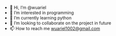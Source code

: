 - 👋 Hi, I’m @wuariel
- 👀 I’m interested in programming 
- 🌱 I’m currently learning python
- 💞️ I’m looking to collaborate on the project in future
- 📫 How to reach me wuariel1002@gmail.com

<!---
wuariel/wuariel is a ✨ special ✨ repository because its `README.md` (this file) appears on your GitHub profile.
You can click the Preview link to take a look at your changes.
--->
